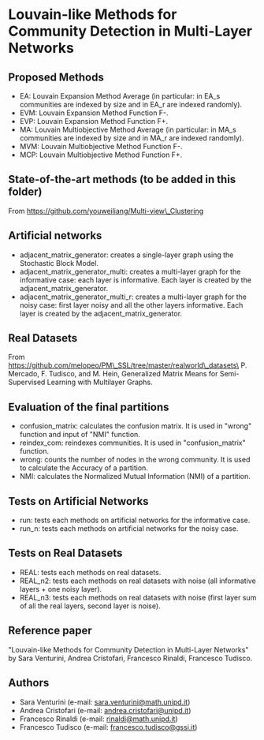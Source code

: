 # Louvain-like Methods for Community Detection in Multi-Layer Networks

## Proposed Methods
- EA: Louvain Expansion Method Average (in particular: in EA_s communities are indexed by size and in EA_r are indexed randomly).
- EVM: Louvain Expansion Method Function F-.
- EVP: Louvain Expansion Method Function F+.
- MA: Louvain Multiobjective Method Average (in particular: in MA\_s communities are indexed by size and in MA\_r are indexed randomly).
- MVM: Louvain Multiobjective Method Function F-.
- MCP: Louvain Multiobjective Method Function F+.

## State-of-the-art methods (to be added in this folder)
From https://github.com/youweiliang/Multi-view\_Clustering

## Artificial networks 
- adjacent\_matrix\_generator: creates a single-layer graph using the Stochastic Block Model.
- adjacent\_matrix\_generator\_multi: creates a multi-layer graph for the informative case: each layer is informative. Each layer is created by the adjacent\_matrix\_generator.
- adjacent\_matrix\_generator\_multi\_r: creates a multi-layer graph for the noisy case: first layer noisy and all the other layers informative. Each layer is created by the adjacent_matrix_generator.

## Real Datasets
From https://github.com/melopeo/PM\_SSL/tree/master/realworld\_datasets\
P. Mercado, F. Tudisco, and M. Hein, Generalized Matrix Means for Semi-Supervised Learning with Multilayer Graphs. 

## Evaluation of the final partitions
- confusion_matrix: calculates the confusion matrix. It is used in "wrong" function and input of "NMI" function.
- reindex_com: reindexes communities. It is used in "confusion_matrix" function.
- wrong: counts the number of nodes in the wrong community. It is used to calculate the Accuracy of a partition.
- NMI: calculates the Normalized Mutual Information (NMI) of a partition.

## Tests on Artificial Networks
- run: tests each methods on artificial networks for the informative case.
- run_n: tests each methods on artificial networks for the noisy case.

## Tests on Real Datasets
- REAL: tests each methods on real datasets.
- REAL\_n2: tests each methods on real datasets with noise (all informative layers + one noisy layer).
- REAL\_n3: tests each methods on real datasets with noise (first layer sum of all the real layers, second layer is noise).

## Reference paper
"Louvain-like Methods for Community Detection in Multi-Layer Networks" by Sara Venturini, Andrea Cristofari, Francesco Rinaldi, Francesco Tudisco.

## Authors
- Sara Venturini (e-mail: sara.venturini@math.unipd.it)
- Andrea Cristofari (e-mail: andrea.cristofari@unipd.it)
- Francesco Rinaldi (e-mail: rinaldi@math.unipd.it)
- Francesco Tudisco (e-mail: francesco.tudisco@gssi.it)

